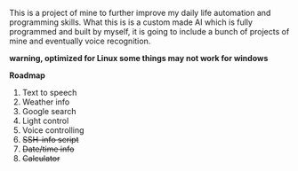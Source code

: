 This is a project of mine to further improve my daily life automation and programming skills. What this is is a custom made AI which is fully programmed and built by myself, it is going to include a bunch of projects of mine and eventually voice recognition.

**warning, optimized for Linux some things may not work for windows**

**Roadmap**
1. Text to speech
2. Weather info
3. Google search
4. Light control 
5. Voice controlling 
6. ~~SSH-info script~~
7. ~~Date/time info~~
8. ~~Calculator~~
